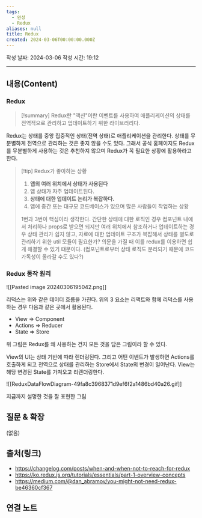 ```yaml
---
tags:
  - 완성
  - Redux
aliases: null
title: Redux
created: 2024-03-06T00:00:00.000Z
---
```

작성 날짜: 2024-03-06
작성 시간: 19:12


----
## 내용(Content)
### Redux
>[!summary]
>Redux란 "액션"이란 이벤트를 사용하여 애플리케이션의 상태를 전역적으로 관리하고 업데이트하기 위한 라이브러리다.

Redux는 상태를 중앙 집중적인 상태(전역 상태)로 애플리케이션을 관리한다. 상태를 무분별하게 전역으로 관리하는 것은 좋지 않을 수도 있다. 그래서 공식 홈페이지도 Redux를 무분별하게 사용하는 것은 추천하지 않으며 Redux가 꼭 필요한 상황에 활용하라고 한다.

>[!tip] Redux가 좋아하는 상황
>1. **앱의 여러 위치에서 상태가 사용된다**
>2. 앱 상태가 자주 업데이트된다.
>3. **상태에 대한 업데이트 논리가 복잡하다.**
>4. 앱에 중간 또는 대규모 코드베이스가 있으며 많은 사람들이 작업하는 상황
> 
> 1번과 3번이 핵심이라 생각한다. 간단한 상태에 대한 로직인 경우 컴포넌트 내에서 처리하나 props로 받으면 되지만 여러 위치에서 참조하거나 업데이트하는 경우 상태 관리가 쉽지 않고, 자료에 대한 업데이트 구조가 복잡해서 상태를 별도로 관리하기 위한 util 모듈이 필요한가? 의문을 가질 때 이를 redux를 이용하면 쉽게 해결할 수 있기 떄문이다. (컴포넌트로부터 상태 로직도 분리되기 때문에 코드 가독성이 올라갈 수도 있다?)

### Redux 동작 원리
![[Pasted image 20240306195042.png]]

리덕스는 위와 같은 데이터 흐름을 가진다. 위의 3 요소는 리액트와 함께 리덕스를 사용하는 경우 다음과 같은 곳에서 활용된다.

- View => Component
- Actions => Reducer
- State => Store

위 그림은 Redux를 왜 사용하는 건지 모든 것을 담은 그림이라 할 수 있다.

View의 UI는 상태 기반에 따라 렌더링된다. 그리고 어떤 이벤트가 발생하면 Actions를 호출하게 되고 전역으로 상태를 관리하는 Store에서 State의 변경이 일어난다. View는 해당 변경된 State를 가져오고 리렌더링한다.

![[ReduxDataFlowDiagram-49fa8c3968371d9ef6f2a1486bd40a26.gif]]

지금까지 설명한 것을 잘 표현한 그림
## 질문 & 확장

(없음)

## 출처(링크)
- https://changelog.com/posts/when-and-when-not-to-reach-for-redux
- https://ko.redux.js.org/tutorials/essentials/part-1-overview-concepts
- https://medium.com/@dan_abramov/you-might-not-need-redux-be46360cf367
## 연결 노트









